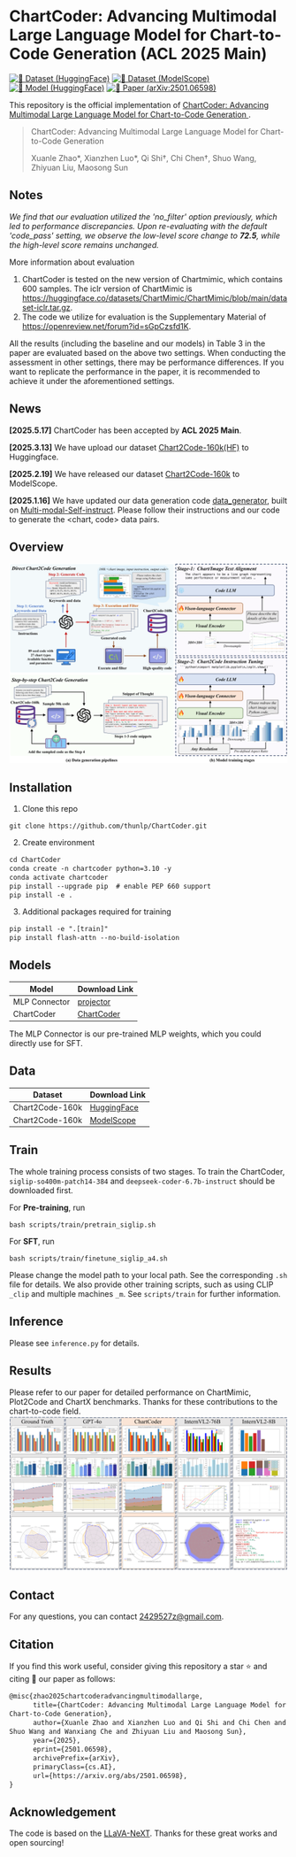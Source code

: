 # ChartCoder: Advancing Multimodal Large Language Model for Chart-to-Code Generation (ACL 2025 Main)

[![🤗 Dataset (HuggingFace)](https://img.shields.io/badge/Dataset-HuggingFace-FFD21E.svg?logo=huggingface&logoColor=yellow)](https://huggingface.co/datasets/xxxllz/Chart2Code-160k)  [![🤖 Dataset (ModelScope)](https://img.shields.io/badge/Dataset-ModelScope-00A0E9.svg)](https://modelscope.cn/datasets/Noct25/Chart2Code-160k)  [![🤗 Model (HuggingFace)](https://img.shields.io/badge/Model-HuggingFace-FFD21E.svg?logo=huggingface&logoColor=yellow)](https://huggingface.co/xxxllz/ChartCoder) [![📑 Paper (arXiv:2501.06598)](https://img.shields.io/badge/arXiv-2501.06598-b31b1b.svg?logo=arXiv)](https://arxiv.org/abs/2501.06598)

This repository is the official implementation of [ChartCoder: Advancing Multimodal Large Language Model for Chart-to-Code Generation
](https://arxiv.org/abs/2501.06598). 

> ChartCoder: Advancing Multimodal Large Language Model for Chart-to-Code Generation
>
> Xuanle Zhao*, Xianzhen Luo*, Qi Shi†, Chi Chen†, Shuo Wang, Zhiyuan Liu, Maosong Sun

## Notes
*We find that our evaluation utilized the 'no_filter' option previously, which led to performance discrepancies. Upon re-evaluating with the default 'code_pass' setting, we observe the low-level score change to **72.5**, while the high-level score remains unchanged.*

More information about evaluation

1. ChartCoder is tested on the new version of Chartmimic, which contains 600 samples. The iclr version of ChartMimic is https://huggingface.co/datasets/ChartMimic/ChartMimic/blob/main/dataset-iclr.tar.gz.
2. The code we utilize for evaluation is the Supplementary Material of https://openreview.net/forum?id=sGpCzsfd1K.

All the results (including the baseline and our models) in Table 3 in the paper are evaluated based on the above two settings. When conducting the assessment in other settings, there may be performance differences. If you want to replicate the performance in the paper, it is recommended to achieve it under the aforementioned settings.

## News

**[2025.5.17]** ChartCoder has been accepted by **ACL 2025 Main**.

**[2025.3.13]** We have upload our dataset [Chart2Code-160k(HF)](https://huggingface.co/datasets/xxxllz/Chart2Code-160k) to Huggingface.

**[2025.2.19]** We have released our dataset [Chart2Code-160k](https://modelscope.cn/datasets/Noct25/Chart2Code-160k) to ModelScope.

**[2025.1.16]** We have updated our data generation code [data_generator](https://github.com/thunlp/ChartCoder/tree/main/data_generator), built on [Multi-modal-Self-instruct](https://github.com/zwq2018/Multi-modal-Self-instruct). Please follow their instructions and our code to generate the <chart, code> data pairs.

## Overview

![main](fig/main.png)

## Installation
1. Clone this repo
```
git clone https://github.com/thunlp/ChartCoder.git
```
2.  Create environment
```
cd ChartCoder
conda create -n chartcoder python=3.10 -y
conda activate chartcoder
pip install --upgrade pip  # enable PEP 660 support
pip install -e .
```
3. Additional packages required for training
```
pip install -e ".[train]"
pip install flash-attn --no-build-isolation
```

## Models
|  Model   | Download Link  |
|  ----  | ----  |
| MLP Connector |  [projector](https://drive.google.com/file/d/1S_LwG65TIz_miW39rFPhuEAb5ClgopYi/view?usp=drive_link)  |
| ChartCoder  |  [ChartCoder](https://huggingface.co/xxxllz/ChartCoder)  |

The MLP Connector is our pre-trained MLP weights, which you could directly use for SFT.

## Data
|  Dataset  | Download Link  |
|  ----  | ----  |
|Chart2Code-160k  | [HuggingFace](https://huggingface.co/datasets/xxxllz/Chart2Code-160k) |
|Chart2Code-160k  | [ModelScope](https://modelscope.cn/datasets/Noct25/Chart2Code-160k)|

## Train
The whole training process consists of two stages. To train the ChartCoder, ```siglip-so400m-patch14-384``` and ```deepseek-coder-6.7b-instruct``` should be downloaded first.

For **Pre-training**, run
```
bash scripts/train/pretrain_siglip.sh
```
For **SFT**, run 
```
bash scripts/train/finetune_siglip_a4.sh
```
Please change the model path to your local path. See the corresponding ```.sh ``` file for details. 
We also provide other training scripts, such as using CLIP ```_clip``` and multiple machines ```_m```. See ``` scripts/train ``` for further information.

## Inference
Please see ```inference.py``` for details.

## Results
Please refer to our paper for detailed performance on ChartMimic, Plot2Code and ChartX benchmarks. Thanks for these contributions to the chart-to-code field.
![results](fig/results.png)

## Contact

For any questions, you can contact [2429527z@gmail.com](mailto:2429527z@gmail.com).


## Citation
If you find this work useful, consider giving this repository a star ⭐️ and citing 📝 our paper as follows:
```
@misc{zhao2025chartcoderadvancingmultimodallarge,
      title={ChartCoder: Advancing Multimodal Large Language Model for Chart-to-Code Generation}, 
      author={Xuanle Zhao and Xianzhen Luo and Qi Shi and Chi Chen and Shuo Wang and Wanxiang Che and Zhiyuan Liu and Maosong Sun},
      year={2025},
      eprint={2501.06598},
      archivePrefix={arXiv},
      primaryClass={cs.AI},
      url={https://arxiv.org/abs/2501.06598}, 
}
```

## Acknowledgement
The code is based on the [LLaVA-NeXT](https://github.com/LLaVA-VL/LLaVA-NeXT). Thanks for these great works and open sourcing!

